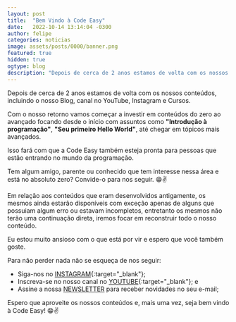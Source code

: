```yaml
---
layout: post
title:  "Bem Vindo à Code Easy"
date:   2022-10-14 13:14:04 -0300
author: felipe
categories: noticias
image: assets/posts/0000/banner.png
featured: true
hidden: true
ogtype: blog
description: "Depois de cerca de 2 anos estamos de volta com os nossos conteúdos, incluindo o nosso Blog, canal no YouTube, Instagram e Cursos..."
---
```


Depois de cerca de 2 anos estamos de volta com os nossos conteúdos, incluindo o nosso Blog, canal no YouTube, Instagram e Cursos.

Com o nosso retorno vamos começar a investir em conteúdos do zero ao avançado focando desde o início com assuntos como **"Introdução à programação"**, **"Seu primeiro Hello World"**, até chegar em tópicos mais avançados.

Isso fará com que a Code Easy também esteja pronta para pessoas que estão entrando no mundo da programação.

Tem algum amigo, parente ou conhecido que tem interesse nessa área e está no absoluto zero? Convide-o para nos seguir. 😁✌️

Em relação aos conteúdos que eram desenvolvidos antigamente, os mesmos ainda estarão disponíveis com exceção apenas de alguns que possuiam algum erro ou estavam incompletos, entretanto os mesmos não terão uma continuação direta, iremos focar em reconstruir todo o nosso conteúdo.

Eu estou muito ansioso com o que está por vir e espero que você também goste.

Para não perder nada não se esqueça de nos seguir:

- Siga-nos no [INSTAGRAM](https://instagram.com/codeeasy.dev){:target="_blank"};
- Inscreva-se no nosso canal no [YOUTUBE](https://youtube.com/CodeEasy){:target="_blank"}; e
- Assine a nossa <a href="#" data-token="007e252102e09368976f9e3af0dd1939" onclick="mjOpenPopin(event, this)">NEWSLETTER</a> para receber novidades no seu e-mail;

Espero que aproveite os nossos conteúdos e, mais uma vez, seja bem vindo à Code Easy! 😁✌️
